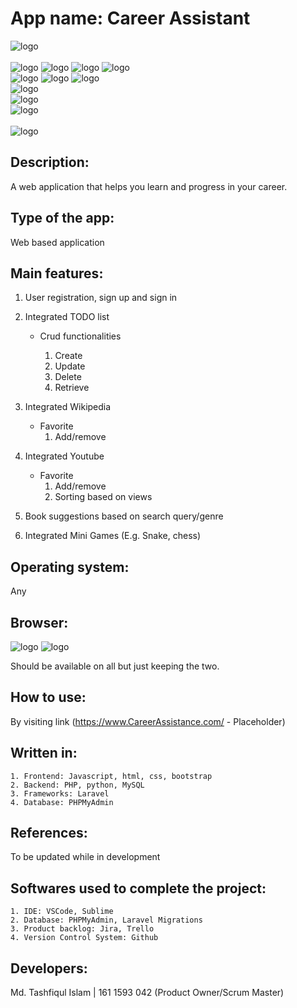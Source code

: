 # App name: Career Assistant

![logo](https://img.shields.io/badge/Career%20Assistance-A%20site%20to%20develop%20career%20skills-blue?style=for-the-badge&logo=appveyor.svg)
<br><br>
![logo](https://img.shields.io/badge/Made%20with-Python-581845?style=flat&logo=appveyor.svg)
![logo](https://img.shields.io/badge/Made%20with-PHP-581845?style=flat&logo=appveyor.svg)
![logo](https://img.shields.io/badge/Made%20with-JavaScript-581845?style=flat&logo=appveyor.svg)
![logo](https://img.shields.io/badge/Made%20with-MySql-581845?style=flat&logo=appveyor.svg)
<br>
![logo](https://img.shields.io/badge/Uses-HTML-C70039?style=flat&logo=appveyor.svg)
![logo](https://img.shields.io/badge/Uses-CSS-C70039?style=flat&logo=appveyor.svg)
![logo](https://img.shields.io/badge/Uses-BootStrap-C70039?style=flat&logo=appveyor.svg)
<br>
![logo](https://img.shields.io/badge/Database-phpmyadmin-A70C47?style=flat&logo=appveyor.svg)
<br>
![logo](https://img.shields.io/badge/Framework-Laravel-AB0D65?style=flat&logo=appveyor.svg)
<br>
![logo](https://img.shields.io/badge/Version%20Control-GIT-B42365?style=flat&logo=appveyor.svg)
<br><br>
![logo](https://img.shields.io/badge/Developer-Md.%20Tashfiqul%20Islam%20|%20161%201593%20042-0636A5?style=flat-square&logo=appveyor.svg)

## Description: 
<p>A web application that helps you learn and progress in your career.<p>

## Type of the app: 
Web based application 

## Main features: 
1. User registration, sign up and sign in
2. Integrated TODO list 
	* Crud functionalities

		1. Create
		2. Update
		3. Delete
		4. Retrieve

3. Integrated Wikipedia
	* Favorite 
		1. Add/remove
4. Integrated Youtube 
	* Favorite 
		1. Add/remove
		2. Sorting based on views
5. Book suggestions based on search query/genre
6. Integrated Mini Games (E.g. Snake, chess)

## Operating system: 
Any 

## Browser:
![logo](https://img.shields.io/badge/Google-Chrome-0636A5?style=flat-square&logo=appveyor.svg)
![logo](https://img.shields.io/badge/Mozilla-Firefox-0636A5?style=flat-square&logo=appveyor.svg)
<p>Should be available on all but just keeping the two.</p>

## How to use: 
By visiting link (https://www.CareerAssistance.com/ - Placeholder)

## Written in:
	1. Frontend: Javascript, html, css, bootstrap
	2. Backend: PHP, python, MySQL
	3. Frameworks: Laravel
	4. Database: PHPMyAdmin
	
## References: 
To be updated while in development 

## Softwares used to complete the project: 
	1. IDE: VSCode, Sublime 
	2. Database: PHPMyAdmin, Laravel Migrations
	3. Product backlog: Jira, Trello
	4. Version Control System: Github
	
## Developers:
Md. Tashfiqul Islam | 161 1593 042 (Product Owner/Scrum Master)	
